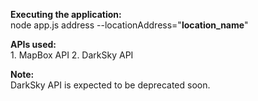 <b>Executing the application: </b><br>
node app.js address --locationAddress="__location_name__"

<b>APIs used:</b><br>
    1. MapBox API
    2. DarkSky API

<b>Note: </b><br>
DarkSky API is expected to be deprecated soon.

